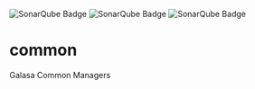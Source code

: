 ![SonarQube Badge](https://cicscit.hursley.ibm.com/sonar/api/project_badges/measure?project=eJATv3Common&metric=alert_status)
![SonarQube Badge](https://cicscit.hursley.ibm.com/sonar/api/project_badges/measure?project=eJATv3Common&metric=coverage)
![SonarQube Badge](https://cicscit.hursley.ibm.com/sonar/api/project_badges/measure?project=eJATv3Common&metric=code_smells)

# common
Galasa Common Managers

